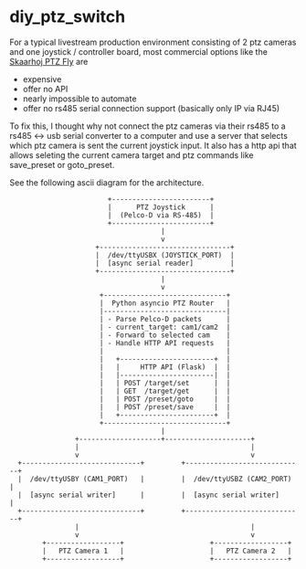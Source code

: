 # diy_ptz_switch

For a typical livestream production environment consisting of 2 ptz cameras and one joystick / controller board, most commercial options like the [Skaarhoj PTZ Fly](https://shop.skaarhoj.com/products/ptz-fly-w-blue-pill-inside) are
- expensive
- offer no API
- nearly impossible to automate
- offer no rs485 serial connection support (basically only IP via RJ45)

To fix this, I thought why not connect the ptz cameras via their rs485 to a rs485 <-> usb serial converter to a computer and use a server that selects which ptz camera is sent the current joystick input. It also has a http api that allows seleting the current camera target and ptz commands like save_preset or goto_preset.

See the following ascii diagram for the architecture.

                            +------------------------+
                            |      PTZ Joystick      |
                            |  (Pelco-D via RS-485)  |
                            +------------------------+
                                         |
                                         v
                         +--------------------------------+
                         |  /dev/ttyUSBX (JOYSTICK_PORT)  |
                         |  [async serial reader]         |
                         +--------------------------------+
                                         |
                                         v
                          +------------------------------+
                          |  Python asyncio PTZ Router   |
                          |------------------------------|
                          | - Parse Pelco-D packets      |
                          | - current_target: cam1/cam2  |
                          | - Forward to selected cam    |
                          | - Handle HTTP API requests   |
                          |                              |
                          |   +-----------------------+  |
                          |   |     HTTP API (Flask)  |  |
                          |   |-----------------------|  |
                          |   | POST /target/set      |  |
                          |   | GET  /target/get      |  |
                          |   | POST /preset/goto     |  |
                          |   | POST /preset/save     |  |
                          |   +-----------------------+  |
                          +------------------------------+
                                         |
                    +--------------------+---------------------+
                    |                                          |
                    v                                          v
      +-----------------------------+         +-----------------------------+
      |  /dev/ttyUSBY (CAM1_PORT)   |         |  /dev/ttyUSBZ (CAM2_PORT)   |
      |  [async serial writer]      |         |  [async serial writer]      |
      +-----------------------------+         +-----------------------------+
                    |                                          |
                    v                                          v
            +------------------+                     +------------------+
            |   PTZ Camera 1   |                     |   PTZ Camera 2   |
            +------------------+                     +------------------+

